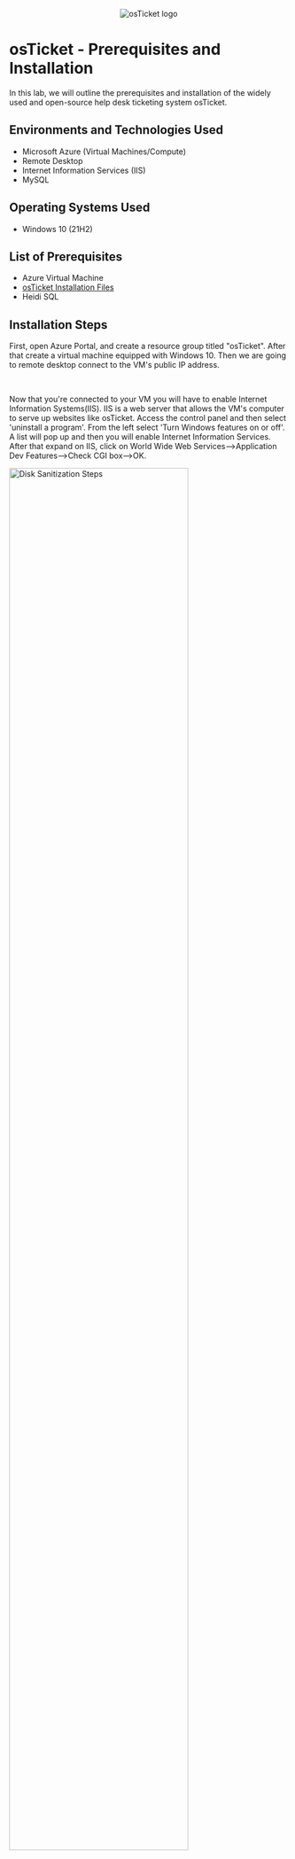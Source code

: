 <p align="center">
<img src="https://i.imgur.com/Clzj7Xs.png" alt="osTicket logo"/>
</p>

<h1>osTicket - Prerequisites and Installation</h1>
In this lab, we will outline the prerequisites and installation of the widely used and open-source help desk ticketing system osTicket.<br />


<h2>Environments and Technologies Used</h2>

- Microsoft Azure (Virtual Machines/Compute)
- Remote Desktop
- Internet Information Services (IIS)
- MySQL

<h2>Operating Systems Used </h2>

- Windows 10</b> (21H2)

<h2>List of Prerequisites</h2>

- Azure Virtual Machine
- [osTicket Installation Files](https://drive.google.com/drive/u/0/folders/1APMfNyfNzcxZC6EzdaNfdZsUwxWYChf6) 
- Heidi SQL

<h2>Installation Steps</h2>


<p>
First, open Azure Portal, and create a resource group titled "osTicket". After that create a virtual machine equipped with Windows 10. Then we are going to remote desktop connect to the VM's public IP address.
</p>
<br />

<p>
Now that you're connected to your VM you will have to enable Internet Information Systems(IIS). IIS is a web server that allows the VM's computer to serve up websites like osTicket. Access the control panel and then select 'uninstall a program'. From the left select 'Turn Windows features on or off'. A list will pop up and then you will enable Internet Information Services. After that expand on IIS, click on World Wide Web Services-->Application Dev Features-->Check CGI box-->OK.
</p>
<p>
<img src="https://i.imgur.com/CbwfX0A.png" height="80%" width="80%" alt="Disk Sanitization Steps"/>
</p>
<br />
<p>
From the Installation Files download and install PHP Manager for IIS (PHPManagerForIIS_V1.5.0.msi) and the Rewrite Module (rewrite_amd64_en-US.msi). 
</p>

<p>
<img src="https://i.imgur.com/th1QTiq.png" height="80%" width="80%" alt="Disk Sanitization Steps"/>
</p>
<br />
<p>
After that create a PHP directory in the C: drive. From the Installation Files download PHP 7.3.8 (php-7.3.8-nts-Win32-VC15-x86.zip) and unzip the contents into C:\PHP.
</p>
<p>
<img src="https://i.imgur.com/MIB0vMD.png" height="80%" width="80%" alt="Disk Sanitization Steps"/>
</p>
<br />
<p>
<img src="https://i.imgur.com/C2dw437.png" height="80%" width="80%" alt="Disk Sanitization Steps"/>
</p>
<br />
<p>
From the Installation Files, download and install VC_redist.x86.exe. Install MySQL 5.5.62 (mysql-5.5.62-win32.msi), a database that osTicket relies on.  
</p>
<p>
<img src="https://i.imgur.com/M3C8Een.png" height="80%" width="80%" alt="Disk Sanitization Steps"/>
</p>
<br />
<p>
<img src="https://i.imgur.com/Vw9dkdG.png" height="80%" width="80%" alt="Disk Sanitization Steps"/>
</p>
<br />
<p>
Open IIS as an Administrator. From the start menu when you type IIS, right-click on IIS and click 'Run as administrator'. 
</p>
<p>
<img src="https://i.imgur.com/tSMyqRh.png" height="80%" width="80%" alt="Disk Sanitization Steps"/>
</p>
<br />
<p>
Register PHP from within IIS. After that reload IIS (Open IIS and Stop and Start the server). 
</p>
<p>
<img src="https://i.imgur.com/CE9jRe1.png" height="80%" width="80%" alt="Disk Sanitization Steps"/>
</p>
<br />
<p>
<img src="https://i.imgur.com/jENoPV0.png" height="80%" width="80%" alt="Disk Sanitization Steps"/>
</p>
<br />
<p>
<img src="https://i.imgur.com/xEACeIn.png" height="80%" width="80%" alt="Disk Sanitization Steps"/>
</p>
<br />
<p>
From the Installation Files, download osTicket v1.15.8. After that extract and copy "upload" folder to c:\inetpub\wwwroot. Within c:\inetpub\wwwroot, rename "upload" to "osTicket". After that reload IIS (Open IIS and Stop and Start the server). 
</p>
<p>
<img src="https://i.imgur.com/78CkHVT.png" height="80%" width="80%" alt="Disk Sanitization Steps"/>
</p>
<br />
<p>
<img src="https://i.imgur.com/H5jupzl.png" height="80%" width="80%" alt="Disk Sanitization Steps"/>
</p>
<br />
<p>
Go to Sites-->Default-->osTicket. On the right click “Browse *:80”. An osTicket Installer page will pop up. 
</p>
<p>
<img src="https://i.imgur.com/GMT4HiB.png" height="80%" width="80%" alt="Disk Sanitization Steps"/>
</p>
<br />
<p>
<img src="https://i.imgur.com/DNnlS7J.png" height="80%" width="80%" alt="Disk Sanitization Steps"/>
</p>
<br />
<p>
Go back to IIS, click on Sites-->Default-->osTicket. Double-click on PHP Manager and then click on 'Enable or disable an extension'. Enable: php_imap.dll, php_intl.dll and php_opcache.dll. Refresh the osTicket site in your browser and observe the changes. 
</p>
<p>
<img src="https://i.imgur.com/RdKimo9.png" height="80%" width="80%" alt="Disk Sanitization Steps"/>
</p>
<br />
<p>
<img src="https://i.imgur.com/pXxtHtF.png" height="80%" width="80%" alt="Disk Sanitization Steps"/>
</p>
<br />
<p>
<img src="https://i.imgur.com/KHJgoJO.png" height="80%" width="80%" alt="Disk Sanitization Steps"/>
</p>
<br />
<p>
Now you have to rename ost-config.php. We have to go from C:\inetpub\wwwroot\osTicket\include\ost-sampleconfig.php to C:\inetpub\wwwroot\osTicket\include\ost-config.php. You will also need to assign permissions to ost-config.php. Click on Disable Inheritance-->Remove All. And then add New Permissions-->Everyone-->Full Control. 
</p>
<p>
<img src="https://i.imgur.com/of7zvcb.png" height="80%" width="80%" alt="Disk Sanitization Steps"/>
</p>
<br />
<p>
<img src="https://i.imgur.com/A510mEL.png" height="80%" width="80%" alt="Disk Sanitization Steps"/>
</p>
<br />
<p>
Continue setting up osTicket in the browser.
</p>
<br />
<p>
From the Installation Files, download and install HeidiSQL. Open HeidiSQL, create a new session, and then connect to the session using the username and password when you set up MySQL. After that create a database called "osTicket". 
</p>
<p>
<img src="https://i.imgur.com/q5ChlVE.png" height="80%" width="80%" alt="Disk Sanitization Steps"/>
</p>
<br />
<br />
<p>
osTicket should now be installed. Now it is time to clean up. Delete: C:\inetpub\wwwroot\osTicket\setup. And set Permissions to “Read” only: C:\inetpub\wwwroot\osTicket\include\ost-config.php.
</p>
<p>
<img src="https://i.imgur.com/F4kRIVR.png" height="80%" width="80%" alt="Disk Sanitization Steps"/>
</p>
<br />
Browse to your help desk login page: http://localhost/osTicket/scp/login.php osTicket installation is completed!
</p>
<p>
<img src="https://i.imgur.com/yuprJoK.png" height="80%" width="80%" alt="Disk Sanitization Steps"/>
</p>
<br />
